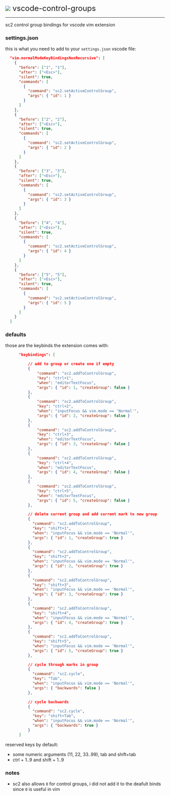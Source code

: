 <div style="display: flex; align-items: center;">
    <img src="https://liquipedia.net/commons/images/8/86/Psionic_Transfer.png">
    <span style="font-size: 24px;">&nbsp;vscode-control-groups</span>
</div>

---

sc2 control group bindings for vscode vim extension

### settings.json

this is what you need to add to your `settings.json` vscode file:

```json
  "vim.normalModeKeyBindingsNonRecursive": [
    {
      "before": ["1", "1"],
      "after": ["<Esc>"],
      "silent": true,
      "commands": [
        {
          "command": "sc2.setActiveControlGroup",
          "args": { "id": 1 }
        }
      ]
    },
    {
      "before": ["2", "2"],
      "after": ["<Esc>"],
      "silent": true,
      "commands": [
        {
          "command": "sc2.setActiveControlGroup",
          "args": { "id": 2 }
        }
      ]
    },
    {
      "before": ["3", "3"],
      "after": ["<Esc>"],
      "silent": true,
      "commands": [
        {
          "command": "sc2.setActiveControlGroup",
          "args": { "id": 3 }
        }
      ]
    },
    {
      "before": ["4", "4"],
      "after": ["<Esc>"],
      "silent": true,
      "commands": [
        {
          "command": "sc2.setActiveControlGroup",
          "args": { "id": 4 }
        }
      ]
    },
    {
      "before": ["5", "5"],
      "after": ["<Esc>"],
      "silent": true,
      "commands": [
        {
          "command": "sc2.setActiveControlGroup",
          "args": { "id": 5 }
        }
      ]
    }
  ]
```

### defaults

those are the keybinds the extension comes with:

```json
      "keybindings": [

          // add to group or create one if empty
          {
              "command": "sc2.addToControlGroup",
              "key": "ctrl+1",
              "when": "editorTextFocus",
              "args": { "id": 1, "createGroup": false }
          },
          {
              "command": "sc2.addToControlGroup",
              "key": "ctrl+2",
              "when": "inputFocus && vim.mode == 'Normal'",
              "args": { "id": 2, "createGroup": false }
          },
          {
              "command": "sc2.addToControlGroup",
              "key": "ctrl+3",
              "when": "editorTextFocus",
              "args": { "id": 3, "createGroup": false }
          },
          {
              "command": "sc2.addToControlGroup",
              "key": "ctrl+4",
              "when": "editorTextFocus",
              "args": { "id": 4, "createGroup": false }
          },
          {
              "command": "sc2.addToControlGroup",
              "key": "ctrl+5",
              "when": "editorTextFocus",
              "args": { "id": 5, "createGroup": false }
          },

          // delete current group and add current mark to new group
          {
            "command": "sc2.addToControlGroup",
            "key": "shift+1",
            "when": "inputFocus && vim.mode == 'Normal'",
            "args": { "id": 1, "createGroup": true }
          },
          {
            "command": "sc2.addToControlGroup",
            "key": "shift+2",
            "when": "inputFocus && vim.mode == 'Normal'",
            "args": { "id": 2, "createGroup": true }
          },
          {
            "command": "sc2.addToControlGroup",
            "key": "shift+3",
            "when": "inputFocus && vim.mode == 'Normal'",
            "args": { "id": 3, "createGroup": true }
          },
          {
            "command": "sc2.addToControlGroup",
            "key": "shift+4",
            "when": "inputFocus && vim.mode == 'Normal'",
            "args": { "id": 4, "createGroup": true }
          },
          {
            "command": "sc2.addToControlGroup",
            "key": "shift+5",
            "when": "inputFocus && vim.mode == 'Normal'",
            "args": { "id": 5, "createGroup": true }
          },

          // cycle through marks in group
          {
            "command": "sc2.cycle",
            "key": "Tab",
            "when": "inputFocus && vim.mode == 'Normal'",
            "args": { "backwards": false }
          },

          // cycle backwards
          {
            "command": "sc2.cycle",
            "key": "shift+Tab",
            "when": "inputFocus && vim.mode == 'Normal'",
            "args": { "backwards": true }
          }
      ]
```

reserved keys by default:

- some numeric arguments (11, 22, 33..99), tab and shift+tab
- ctrl + 1..9 and shift + 1..9

### notes

- sc2 also allows `0` for control groups, i did not add it to the deafult binds since `0` is useful in vim